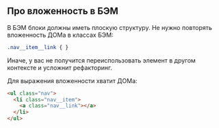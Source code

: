 ## Про вложенность в БЭМ

В БЭМ блоки должны иметь плоскую структуру. Не нужно повторять вложенность ДОМа в классах БЭМ:

```css
.nav__item__link { }
```

Иначе, у вас не получится переиспользовать элемент в другом контексте и усложнит рефакторинг.

Для выражения вложенности хватит ДОМа:

```html
<ul class="nav">
  <li class="nav__item">
    <a class="nav__link"></a>
  </li>
</ul>
```

